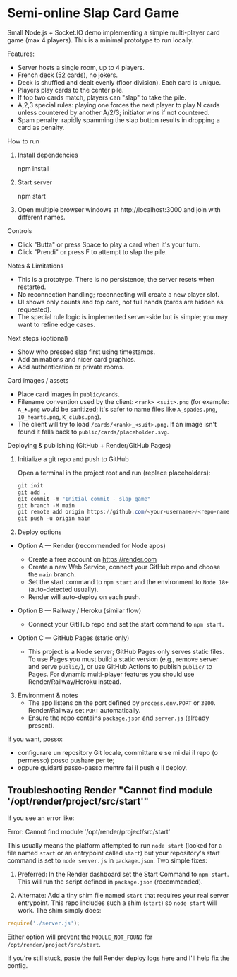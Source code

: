 # Semi-online Slap Card Game

Small Node.js + Socket.IO demo implementing a simple multi-player card game (max 4 players). This is a minimal prototype to run locally.

Features:
- Server hosts a single room, up to 4 players.
- French deck (52 cards), no jokers.
- Deck is shuffled and dealt evenly (floor division). Each card is unique.
- Players play cards to the center pile.
- If top two cards match, players can "slap" to take the pile.
- A,2,3 special rules: playing one forces the next player to play N cards unless countered by another A/2/3; initiator wins if not countered.
- Spam penalty: rapidly spamming the slap button results in dropping a card as penalty.

How to run

1. Install dependencies

   npm install

2. Start server

   npm start

3. Open multiple browser windows at http://localhost:3000 and join with different names.

Controls
- Click "Butta" or press Space to play a card when it's your turn.
- Click "Prendi" or press F to attempt to slap the pile.

Notes & Limitations
- This is a prototype. There is no persistence; the server resets when restarted.
- No reconnection handling; reconnecting will create a new player slot.
- UI shows only counts and top card, not full hands (cards are hidden as requested).
- The special rule logic is implemented server-side but is simple; you may want to refine edge cases.

Next steps (optional)
- Show who pressed slap first using timestamps.
- Add animations and nicer card graphics.
- Add authentication or private rooms.

Card images / assets
 - Place card images in `public/cards`.
 - Filename convention used by the client: `<rank>_<suit>.png` (for example: `A_♠.png` would be sanitized; it's safer to name files like `A_spades.png`, `10_hearts.png`, `K_clubs.png`).
 - The client will try to load `/cards/<rank>_<suit>.png`. If an image isn't found it falls back to `public/cards/placeholder.svg`.

Deploying & publishing (GitHub + Render/GitHub Pages)

1) Initialize a git repo and push to GitHub

    Open a terminal in the project root and run (replace placeholders):

    ```powershell
    git init
    git add .
    git commit -m "Initial commit - slap game"
    git branch -M main
    git remote add origin https://github.com/<your-username>/<repo-name>.git
    git push -u origin main
    ```

2) Deploy options

- Option A — Render (recommended for Node apps)
   - Create a free account on https://render.com
   - Create a new Web Service, connect your GitHub repo and choose the `main` branch.
   - Set the start command to `npm start` and the environment to `Node 18+` (auto-detected usually).
   - Render will auto-deploy on each push.

- Option B — Railway / Heroku (similar flow)
   - Connect your GitHub repo and set the start command to `npm start`.

- Option C — GitHub Pages (static only)
   - This project is a Node server; GitHub Pages only serves static files. To use Pages you must build a static version (e.g., remove server and serve `public/`), or use GitHub Actions to publish `public/` to Pages. For dynamic multi-player features you should use Render/Railway/Heroku instead.

3) Environment & notes
   - The app listens on the port defined by `process.env.PORT` or `3000`. Render/Railway set `PORT` automatically.
   - Ensure the repo contains `package.json` and `server.js` (already present).

If you want, posso:
- configurare un repository Git locale, committare e se mi dai il repo (o permesso) posso pushare per te;
- oppure guidarti passo-passo mentre fai il push e il deploy.

Troubleshooting Render "Cannot find module '/opt/render/project/src/start'"
-----------------------------------------------------------------
If you see an error like:

   Error: Cannot find module '/opt/render/project/src/start'

This usually means the platform attempted to run `node start` (looked for a file named `start` or an entrypoint called `start`) but your repository's start command is set to `node server.js` in `package.json`. Two simple fixes:

1) Preferred: In the Render dashboard set the Start Command to `npm start`. This will run the script defined in `package.json` (recommended).

2) Alternate: Add a tiny shim file named `start` that requires your real server entrypoint. This repo includes such a shim (`start`) so `node start` will work. The shim simply does:

```js
require('./server.js');
```

Either option will prevent the `MODULE_NOT_FOUND` for `/opt/render/project/src/start`.

If you're still stuck, paste the full Render deploy logs here and I'll help fix the config.
